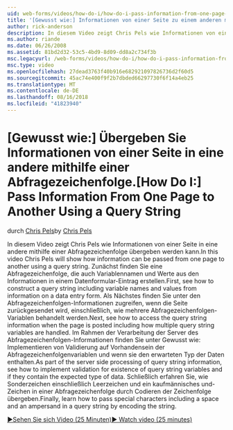 ```yaml
---
uid: web-forms/videos/how-do-i/how-do-i-pass-information-from-one-page-to-another-using-a-query-string
title: '[Gewusst wie:] Informationen von einer Seite zu einem anderen mithilfe einer Abfragezeichenfolge übergeben | Microsoft-Dokumentation'
author: rick-anderson
description: In diesem Video zeigt Chris Pels wie Informationen von einer Seite in eine andere mithilfe einer Abfragezeichenfolge übergeben werden kann. Zunächst erfahren Sie, wie eine Abfragezeichenfolge im erstellen...
ms.author: riande
ms.date: 06/26/2008
ms.assetid: 81bd2d32-53c5-4bd9-8d09-dd8a2c734f3b
msc.legacyurl: /web-forms/videos/how-do-i/how-do-i-pass-information-from-one-page-to-another-using-a-query-string
msc.type: video
ms.openlocfilehash: 27dead3763f40b916e682921097826736d2f60d5
ms.sourcegitcommit: 45ac74e400f9f2b7dbded66297730f6f14a4eb25
ms.translationtype: MT
ms.contentlocale: de-DE
ms.lasthandoff: 08/16/2018
ms.locfileid: "41823940"
---
```

<a name="how-do-i-pass-information-from-one-page-to-another-using-a-query-string"></a><span data-ttu-id="7e5ba-104">[Gewusst wie:] Übergeben Sie Informationen von einer Seite in eine andere mithilfe einer Abfragezeichenfolge.</span><span class="sxs-lookup"><span data-stu-id="7e5ba-104">[How Do I:] Pass Information From One Page to Another Using a Query String</span></span>
====================
<span data-ttu-id="7e5ba-105">durch [Chris Pels](https://twitter.com/chrispels)</span><span class="sxs-lookup"><span data-stu-id="7e5ba-105">by [Chris Pels](https://twitter.com/chrispels)</span></span>

<span data-ttu-id="7e5ba-106">In diesem Video zeigt Chris Pels wie Informationen von einer Seite in eine andere mithilfe einer Abfragezeichenfolge übergeben werden kann.</span><span class="sxs-lookup"><span data-stu-id="7e5ba-106">In this video Chris Pels will show how information can be passed from one page to another using a query string.</span></span> <span data-ttu-id="7e5ba-107">Zunächst finden Sie eine Abfragezeichenfolge, die auch Variablennamen und Werte aus den Informationen in einem Datenformular-Eintrag erstellen.</span><span class="sxs-lookup"><span data-stu-id="7e5ba-107">First, see how to construct a query string including variable names and values from information on a data entry form.</span></span> <span data-ttu-id="7e5ba-108">Als Nächstes finden Sie unter den Abfragezeichenfolgen-Informationen zugreifen, wenn die Seite zurückgesendet wird, einschließlich, wie mehrere Abfragezeichenfolgen-Variablen behandelt werden.</span><span class="sxs-lookup"><span data-stu-id="7e5ba-108">Next, see how to access the query string information when the page is posted including how multiple query string variables are handled.</span></span> <span data-ttu-id="7e5ba-109">Im Rahmen der Verarbeitung der Server des Abfragezeichenfolgen-Informationen finden Sie unter Gewusst wie: Implementieren von Validierung auf Vorhandensein der Abfragezeichenfolgenvariablen und wenn sie den erwarteten Typ der Daten enthalten.</span><span class="sxs-lookup"><span data-stu-id="7e5ba-109">As part of the server side processing of query string information, see how to implement validation for existence of query string variables and if they contain the expected type of data.</span></span> <span data-ttu-id="7e5ba-110">Schließlich erfahren Sie, wie Sonderzeichen einschließlich Leerzeichen und ein kaufmännisches und-Zeichen in einer Abfragezeichenfolge durch Codieren der Zeichenfolge übergeben.</span><span class="sxs-lookup"><span data-stu-id="7e5ba-110">Finally, learn how to pass special characters including a space and an ampersand in a query string by encoding the string.</span></span>

[<span data-ttu-id="7e5ba-111">&#9654;Sehen Sie sich Video (25 Minuten)</span><span class="sxs-lookup"><span data-stu-id="7e5ba-111">&#9654; Watch video (25 minutes)</span></span>](https://channel9.msdn.com/Blogs/ASP-NET-Site-Videos/how-do-i-pass-information-from-one-page-to-another-using-a-query-string)
